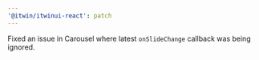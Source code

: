 ```yaml
---
'@itwin/itwinui-react': patch
---
```


Fixed an issue in Carousel where latest `onSlideChange` callback was being ignored.

